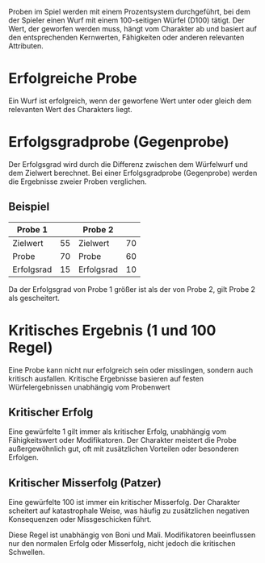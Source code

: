 Proben im Spiel werden mit einem Prozentsystem durchgeführt, bei dem der Spieler einen Wurf mit einem 100-seitigen Würfel (D100) tätigt. Der Wert, der geworfen werden muss, hängt vom Charakter ab und basiert auf den entsprechenden Kernwerten, Fähigkeiten oder anderen relevanten Attributen.

# Erfolgreiche Probe
Ein Wurf ist erfolgreich, wenn der geworfene Wert unter oder gleich dem relevanten Wert des Charakters liegt.

# Erfolgsgradprobe (Gegenprobe)
Der Erfolgsgrad wird durch die Differenz zwischen dem Würfelwurf und dem Zielwert berechnet. Bei einer Erfolgsgradprobe (Gegenprobe) werden die Ergebnisse zweier Proben verglichen.

## Beispiel

| Probe 1    |     | Probe 2    |     |
| ---------- | --- | ---------- | --- |
| Zielwert   | 55  | Zielwert   | 70  |
| Probe      | 70  | Probe      | 60  |
| Erfolgsrad | 15  | Erfolgsrad | 10  |

Da der Erfolgsgrad von Probe 1 größer ist als der von Probe 2, gilt Probe 2 als gescheitert.

# Kritisches Ergebnis (1 und 100 Regel)  
Eine Probe kann nicht nur erfolgreich sein oder misslingen, sondern auch kritisch ausfallen. Kritische Ergebnisse basieren auf festen Würfelergebnissen unabhängig vom Probenwert
## Kritischer Erfolg
Eine gewürfelte 1 gilt immer als kritischer Erfolg, unabhängig vom Fähigkeitswert oder Modifikatoren. Der Charakter meistert die Probe außergewöhnlich gut, oft mit zusätzlichen Vorteilen oder besonderen Erfolgen.
## Kritischer Misserfolg (Patzer)
Eine gewürfelte 100 ist immer ein kritischer Misserfolg.
Der Charakter scheitert auf katastrophale Weise, was häufig zu zusätzlichen negativen Konsequenzen oder Missgeschicken führt.

Diese Regel ist unabhängig von Boni und Mali.
Modifikatoren beeinflussen nur den normalen Erfolg oder Misserfolg, nicht jedoch die kritischen Schwellen.